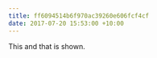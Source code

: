 ```yaml
---
title: ff6094514b6f970ac39260e606fcf4cf
date: 2017-07-20 15:53:00 +10:00
---
```


This and that is shown.